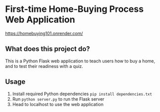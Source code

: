 # First-time Home-Buying Process Web Application

https://homebuying101.onrender.com/

## What does this project do?
This is a Python Flask web application to teach users how to buy a home, and to test their readiness with a quiz.

## Usage
1. Install required Python dependencies `pip install dependencies.txt`
2. Run `python server.py` to run the Flask server
3. Head to localhost to use the web application
